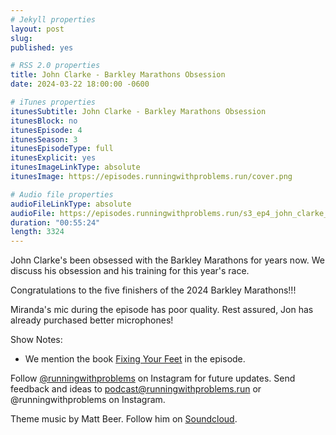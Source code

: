 ```yaml
---
# Jekyll properties
layout: post
slug:
published: yes

# RSS 2.0 properties
title: John Clarke - Barkley Marathons Obsession
date: 2024-03-22 18:00:00 -0600

# iTunes properties
itunesSubtitle: John Clarke - Barkley Marathons Obsession
itunesBlock: no
itunesEpisode: 4
itunesSeason: 3
itunesEpisodeType: full
itunesExplicit: yes
itunesImageLinkType: absolute
itunesImage: https://episodes.runningwithproblems.run/cover.png

# Audio file properties
audioFileLinkType: absolute
audioFile: https://episodes.runningwithproblems.run/s3_ep4_john_clarke_fixed.m4a
duration: "00:55:24"
length: 3324
---
```


John Clarke's been obsessed with the Barkley Marathons for years now. We discuss his obsession and his training for this year's race. 

Congratulations to the five finishers of the 2024 Barkley Marathons!!!

Miranda's mic during the episode has poor quality. Rest assured, Jon has already purchased better microphones!

Show Notes:
- We mention the book [Fixing Your Feet](https://www.amazon.com/Fixing-Your-Feet-Prevention-Treatments/dp/0899976387) in the episode.

Follow [@runningwithproblems](https://www.instagram.com/runningwithproblems/) on Instagram for future updates. Send feedback and ideas to podcast@runningwithproblems.run or @runningwithproblems on Instagram.

Theme music by Matt Beer. Follow him on [Soundcloud](https://soundcloud.com/mattbeermusic).
